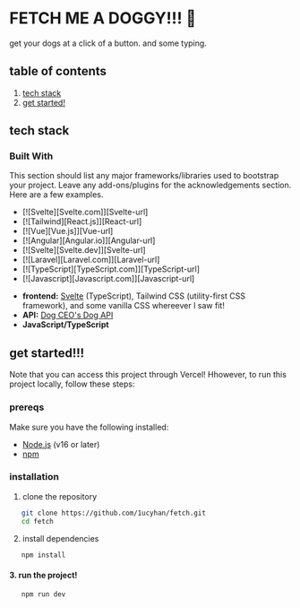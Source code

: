 # FETCH ME A DOGGY!!! 🐶
get your dogs at a click of a button. and some typing. 

## table of contents
1. [tech stack](#tech-stack)
2. [get started!](#getting-started)


## tech stack

### Built With

This section should list any major frameworks/libraries used to bootstrap your project. Leave any add-ons/plugins for the acknowledgements section. Here are a few examples.

* [![Svelte][Svelte.com]][Svelte-url]
* [![Tailwind][React.js]][React-url]
* [![Vue][Vue.js]][Vue-url]
* [![Angular][Angular.io]][Angular-url]
* [![Svelte][Svelte.dev]][Svelte-url]
* [![Laravel][Laravel.com]][Laravel-url]
* [![TypeScript][TypeScript.com]][TypeScript-url]
* [![Javascript][Javascript.com]][Javascript-url]

  
- **frontend:** [Svelte](https://svelte.dev/) (TypeScript), Tailwind CSS (utility-first CSS framework), and some vanilla CSS whereever I saw fit!
- **API:** [Dog CEO's Dog API](https://dog.ceo/dog-api/)
- **JavaScript/TypeScript**

## get started!!!
Note that you can access this project through Vercel! Hhowever, to run this project locally, follow these steps:

### prereqs

Make sure you have the following installed:

- [Node.js](https://nodejs.org/) (v16 or later)
- [npm](https://www.npmjs.com/)

### installation

1. clone the repository
```sh
   git clone https://github.com/1ucyhan/fetch.git
   cd fetch
```

2. install dependencies
```sh
   npm install
```

#### 3. run the project!
```sh
   npm run dev
```

